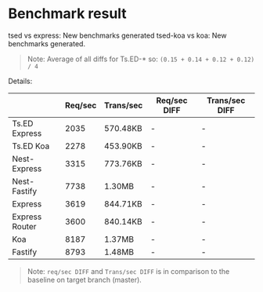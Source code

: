 # Benchmark result

tsed vs express: New benchmarks generated
tsed-koa vs koa: New benchmarks generated.

> Note: 
> Average of all diffs for Ts.ED-* so: `(0.15 + 0.14 + 0.12 + 0.12) / 4`

Details:

|                | Req/sec | Trans/sec | Req/sec DIFF | Trans/sec DIFF |
| -------------- | ------- | --------- | ------------ | -------------- |
| Ts.ED Express  | 2035    | 570.48KB  | -            | -              |
| Ts.ED Koa      | 2278    | 453.90KB  | -            | -              |
| Nest-Express   | 3315    | 773.76KB  | -            | -              |
| Nest-Fastify   | 7738    | 1.30MB    | -            | -              |
| Express        | 3619    | 844.71KB  | -            | -              |
| Express Router | 3600    | 840.14KB  | -            | -              |
| Koa            | 8187    | 1.37MB    | -            | -              |
| Fastify        | 8793    | 1.48MB    | -            | -              |

> Note:
> `req/sec DIFF` and `Trans/sec DIFF` is in comparison to the baseline on target branch (master).